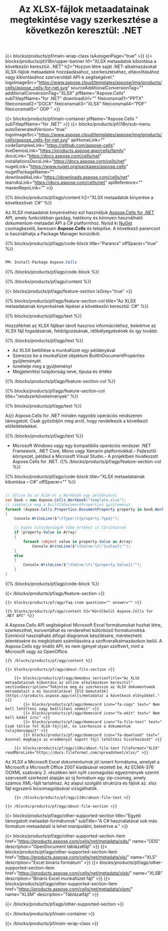 ﻿---
title: "Az XLSX-fájlok metaadatainak megtekintése vagy szerkesztése a következőn keresztül: .NET "
weight: 3430
url: /hu/net/metadata/xlsx/ 
description: C# forráskód az XLSX formátumú metaadatok szerkesztéséhez vagy megtekintéséhez a .NET Framework, .NET Core, Mono vagy Xamarin platformokon.
---
{{< blocks/products/pf/main-wrap-class isAutogenPage="true" >}}
{{< blocks/products/pf/i18n/upper-banner h1="XLSX metaadatok kibontása a következőn keresztül: .NET" h2="Hozzon létre saját .NET-alkalmazásokat XLSX-fájlok metaadatok hozzáadásához, szerkesztéséhez, eltávolításához vagy kibontásához szerveroldali API-k segítségével." logoImageSrc="https://www.aspose.cloud/templates/aspose/img/products/cells/aspose_cells-for-net.svg" sourceAdditionalConversionTag="" additionalConversionTag="XLSX" pfName="Aspose.Cells" subTitlepfName="for .NET" downloadUrl="" fileiconsmall1="PPTX" fileiconsmall2="DOCX" fileiconsmall3="XLSX" fileiconsmall4="PDF" fileiconsmall5=" ODP " >}}

{{< blocks/products/pf/main-container pfName="Aspose.Cells " subTitlepfName="for .NET" >}}
{{< blocks/products/pf/i18n/sub-menu autoGeneratedVersion="true" logoImageSrc="https://www.aspose.cloud/templates/aspose/img/products/cells/aspose_cells-for-net.svg" apiHomeLink="" codeSamplesLink="https://github.com/aspose-cells" liveDemosLink="https://products.aspose.app/cells/family" docsLink="https://docs.aspose.com/cells/net" installationsDocsLink="https://docs.aspose.com/cells/net" nugetLink="https://www.nuget.org/packages/aspose.cells" nugetPackageName="" downloadAsLink="https://downloads.aspose.com/cells/net" learnAsLink="https://docs.aspose.com/cells/net" apiReference="" mavenRepoLink="" >}}

{{% blocks/products/pf/agp/content h2="XLSX metaadatok kinyerése a következővel: C#" %}}

 Az XLSX metaadatok kinyeréséhez ezt használjuk
 [Aspose.Cells for .NET](https://products.aspose.com/cells/net) 
 API, amely funkciókban gazdag, hatékony és könnyen használható dokumentum-metaadat API a C# platformhoz. Nyisd ki
 [NuGet](https://www.nuget.org/packages/aspose.cells) 
 csomagkezelő, keressen
 **Aspose.Cells** 
 és telepítse. A következő parancsot is használhatja a Package Manager konzolból.

{{% blocks/products/pf/agp/code-block title="Parancs" offSpacer="true" %}}

```cs

PM> Install-Package Aspose.Cells


```

{{% /blocks/products/pf/agp/code-block %}}

{{% /blocks/products/pf/agp/content %}}

{{< blocks/products/pf/agp/feature-section isGrey="true" >}}

{{% blocks/products/pf/agp/feature-section-col title="Az XLSX metaadatainak kinyerésének lépései a következőn keresztül: C#" %}}

{{% blocks/products/pf/agp/text %}}

 Hozzáférhet az XLSX fájlban tárolt hasznos információkhoz, beleértve az XLSX fájl fogadásának, feldolgozásának, időbélyegzésének és így tovább.

{{% /blocks/products/pf/agp/text %}}

+ Az XLSX betöltése a munkafüzet egy példányával
+ Szerezze be a munkafüzet objektum BuiltInDocumentProperties gyűjteményét
+ Ismételje meg a gyűjteményt
+ Megjelenítési tulajdonság neve, típusa és értéke

{{% /blocks/products/pf/agp/feature-section-col %}}

{{% blocks/products/pf/agp/feature-section-col title="rendszerkövetelmények" %}}

{{% blocks/products/pf/agp/text %}}

 A(z) Aspose.Cells for .NET minden nagyobb operációs rendszeren támogatott. Csak győződjön meg arról, hogy rendelkezik a következő előfeltételekkel.

{{% /blocks/products/pf/agp/text %}}

- Microsoft Windows vagy egy kompatibilis operációs rendszer .NET Framework, .NET Core, Mono vagy Xamarin platformokkal.- Fejlesztői környezet, például a Microsoft Visual Studio.- A projektben hivatkozott Aspose.Cells for .NET.
{{% /blocks/products/pf/agp/feature-section-col %}}

{{% blocks/products/pf/agp/code-block title="XLSX metaadatainak kibontása – C#" offSpacer="" %}}

```cs

// töltse be az XLSX-et a Workbook egy példányával
var book = new Aspose.Cells.Workbook("template.xlsx");
// ismételje meg a BuiltInDocumentProperties gyűjteményt
foreach (Aspose.Cells.Properties.DocumentProperty property in book.Worksheets.BuiltInDocumentProperties)
{
    Console.WriteLine($"\tType:\t{property.Type}");

    // Egyes tulajdonságok több értéket is tárolhatnak
    if (property.Value is Array)
    {
        foreach (object value in property.Value as Array)
            Console.WriteLine($"\tValue:\t\"{value}\"");
    }
    else
    {
        Console.WriteLine($"\tValue:\t\"{property.Value}\"");
    }
}  


```

{{% /blocks/products/pf/agp/code-block %}}

{{< /blocks/products/pf/agp/feature-section >}}

    {{< blocks/products/pf/agp/faq-item question="" answer="" >}}
 

<!-- aboutfile Starts -->

    {{% blocks/products/pf/agp/content h2="Körülbelül Aspose.Cells for .NET API" %}}

 A Aspose.Cells API segítségével Microsoft Excel formátumokat hozhat létre, szerkeszthet, konvertálhat és renderelhet különböző formátumokká. Ezenkívül használható átfogó diagramok készítésére, méretezhető jelentésekre és megbízható számításokra a szoftveralkalmazásokon belül. A Aspose.Cells egy önálló API, és nem igényel olyan szoftvert, mint a Microsoft vagy az OpenOffice.  



    {{% /blocks/products/pf/agp/content %}}

    {{< blocks/products/pf/agp/about-file-section >}}

        {{< blocks/products/pf/agp/demobox sectionTitle="Az XLSX metaadatainak kibontása az online alkalmazáson keresztül" sectionDescription="Tekintse meg és szerkessze az XLSX dokumentumok metaadatait a mi használatával [Élő bemutatók](https://products.aspose.app/cells/metadata) a következő előnyökkel." >}}
            {{< blocks/products/pf/agp/democard icon="fa-cogs" text=" Nem kell letölteni vagy beállítani semmit" >}}
            {{< blocks/products/pf/agp/democard icon="fa-edit" text=" Nem kell kódot írni" >}}
            {{< blocks/products/pf/agp/democard icon="fa-file-text" text=" Csak töltse fel XLSX-fájlját, és szerkessze a dokumentum tulajdonságait" >}}
            {{< blocks/products/pf/agp/democard icon="fa-download" text=" Azonnal megkapja az eredményül kapott fájl letöltési hivatkozását" >}}

        {{< blocks/products/pf/agp/i18n/about-file-text fileFormat="XLSX" readMoreLink="https://docs.fileformat.com/spreadsheet/xlsx/" >}}
Az XLSX a Microsoft Excel dokumentumok jól ismert formátuma, amelyet a Microsoft a Microsoft Office 2007 kiadásával vezetett be. Az ECMA-376 OOXML szabvány 2. részében leírt nyílt csomagolási egyezmények szerint szervezett szerkezet alapján az új formátum egy zip-csomag, amely számos XML-fájlt tartalmaz. Az alapul szolgáló struktúra és fájlok az .xlsx fájl egyszerű kicsomagolásával vizsgálhatók.

        {{< /blocks/products/pf/agp/i18n/about-file-text >}}

    {{< /blocks/products/pf/agp/about-file-section >}}

<!-- aboutfile Ends -->

{{< blocks/products/pf/agp/other-supported-section title="Egyéb támogatott metaadat-formátumok" subTitle="A C# használatával sok más formátum metaadatait is lehet manipulálni, beleértve a." >}}

{{< blocks/products/pf/agp/other-supported-section-item href="https://products.aspose.com/cells/net/metadata/ods/" name="ODS" description="OpenDocument táblázatfájl" >}}
{{< blocks/products/pf/agp/other-supported-section-item href="https://products.aspose.com/cells/net/metadata/xls/" name="XLS" description="Excel bináris formátum" >}}
{{< blocks/products/pf/agp/other-supported-section-item href="https://products.aspose.com/cells/net/metadata/xlsb/" name="XLSB" description="Bináris Excel munkafüzet fájl" >}}
{{< blocks/products/pf/agp/other-supported-section-item href="https://products.aspose.com/cells/net/metadata/xlsm/" name="XLSM" description="Táblázatfájl" >}}

{{< /blocks/products/pf/agp/other-supported-section >}}

{{< /blocks/products/pf/main-container >}}
    
{{< /blocks/products/pf/main-wrap-class >}}